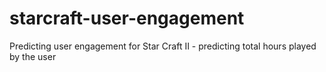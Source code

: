 # starcraft-user-engagement
Predicting user engagement for Star Craft II - predicting total hours played by the user
